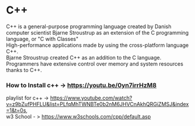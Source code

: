 # C++
C++ is a general-purpose programming language created by Danish computer scientist Bjarne Stroustrup as an extension of the C programming language,
or "C with Classes"  
High-performance applications made by  using the cross-platform language C++.  
Bjarne Stroustrup created C++ as an addition to the C language.  
Programmers have extensive control over memory and system resources thanks to C++.  
### How to Install c++ -> https://youtu.be/0yn7irrHzM8   
playlist for c++ -> https://www.youtube.com/watch?v=z9bZufPHFLU&list=PLfqMhTWNBTe0b2nM6JHVCnAkhQRGiZMSJ&index=1&t=0s,   
w3 School - > https://www.w3schools.com/cpp/default.asp  

